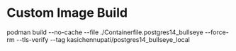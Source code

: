 # Custom Image Build


podman build --no-cache --file ./Containerfile.postgres14_bullseye --force-rm --tls-verify --tag kasichennupati/postgres14_bullseye_local